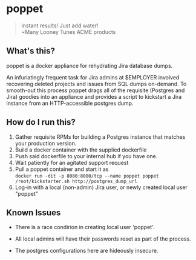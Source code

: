 # poppet

> Instant results! Just add water!  
> ~Many Looney Tunes ACME products  


## What's this?

poppet is a docker appliance for rehydrating Jira database dumps.

An infuriatingly frequent task for Jira admins at $EMPLOYER involved recovering deleted projects and issues from SQL dumps on-demand. To smooth-out this process poppet drags all of the requisite (Postgres and Jira) goodies into an appliance and provides a script to kickstart a Jira instance from an HTTP-accessible postgres dump.

## How do I run this?

1. Gather requisite RPMs for building a Postgres instance that matches your production version. 
2. Build a docker container with the supplied dockerfile
3. Push said dockerfile to your internal hub if you have one.
4. Wait patiently for an agitated support request
5. Pull a poppet container and start it as  
   ```docker run -dit -p 8080:8080/tcp --name poppet poppet /root/kickstarter.sh http://postgres_dump_url```
6. Log-in with a local (non-admin) Jira user, or newly created local user "poppet"


## Known Issues

* There is a race condirion in creating local user 'poppet'.

* All local admins will have their passwords reset as part of the process.

* The postgres configurations here are hideously insecure.
